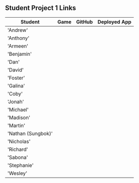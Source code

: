 ## Student Project 1 Links

| Student | Game | GitHub | Deployed App |
|---|:---:|:---:|:---:|
| 'Andrew' |  |  |  |
| 'Anthony' |  |  |  |
| 'Armeen' |  |  |  |
| 'Benjamin' |  |  |  |
| 'Dan' |  |  |  |
| 'David' |  |  |  |
| 'Foster' |  |  |  |
| 'Galina' |  |  |  |
| 'Coby' |  |  |  |
| 'Jonah' |  |  |  |
| 'Michael' |  |  |  |
| 'Madison' |  |  |  |
| 'Martin' |  |  |  |
| 'Nathan (Sungbok)' |  |  |  |
| 'Nicholas' |  |  |  |
| 'Richard' |  |  |  |
| 'Sabona' |  |  |  |
| 'Stephanie' |  |  |  |
| 'Wesley' |  |  |  |